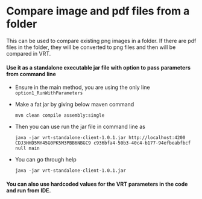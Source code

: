 # Compare image and pdf files from a folder
This can be used to compare existing png images in a folder. If there are pdf files in the folder, they will be converted to png files and then will be compared in VRT.

#### Use it as a standalone executable jar file with option to  pass parameters from command line
- Ensure in the main method, you are using the only line ```option1_RunWithParameters```
- Make a fat jar by giving below maven command

    ```mvn clean compile assembly:single```
- Then you can use run the jar file in command line as

    ```java -jar vrt-standalone-client-1.0.1.jar http://localhost:4200 CDJ3HHD5MY45G0PK5M3PBB6NBGC9 c936bfa4-50b3-40c4-b177-94efbeabfbcf null main```
- You can go through help

    ```java -jar vrt-standalone-client-1.0.1.jar```

#### You can also use hardcoded values for the VRT parameters in the code and run from IDE.
